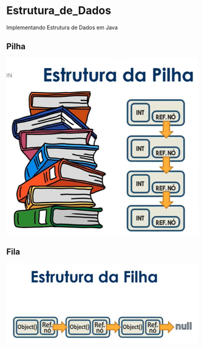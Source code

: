 # Estrutura_de_Dados
 Implementando Estrutura de Dados em Java

## Pilha

![Screenshot](Pilha/pilha_IMG.png)

## Fila

![Screenshot](Fila/fila.png)

